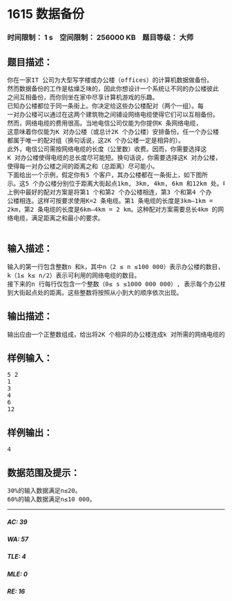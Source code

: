 # 1615 数据备份   
### 时间限制： 1 s&nbsp;&nbsp;&nbsp;&nbsp;空间限制： 256000 KB&nbsp;&nbsp;&nbsp;&nbsp;题目等级： 大师  
## 题目描述：  

<pre>
你在一家IT 公司为大型写字楼或办公楼（offices）的计算机数据做备份。  
然而数据备份的工作是枯燥乏味的，因此你想设计一个系统让不同的办公楼彼此  
之间互相备份，而你则坐在家中尽享计算机游戏的乐趣。  
已知办公楼都位于同一条街上。你决定给这些办公楼配对（两个一组）。每  
一对办公楼可以通过在这两个建筑物之间铺设网络电缆使得它们可以互相备份。  
然而，网络电缆的费用很高。当地电信公司仅能为你提供K 条网络电缆，  
这意味着你仅能为K 对办公楼（或总计2K 个办公楼）安排备份。任一个办公楼  
都属于唯一的配对组（换句话说，这2K 个办公楼一定是相异的）。  
此外，电信公司需按网络电缆的长度（公里数）收费。因而，你需要选择这  
K 对办公楼使得电缆的总长度尽可能短。换句话说，你需要选择这K 对办公楼，  
使得每一对办公楼之间的距离之和（总距离）尽可能小。  
下面给出一个示例，假定你有5 个客户，其办公楼都在一条街上，如下图所  
示。这5 个办公楼分别位于距离大街起点1km, 3km, 4km, 6km 和12km 处。电信  
上例中最好的配对方案是将第1 个和第2 个办公楼相连，第3 个和第4 个办  
公楼相连。这样可按要求使用K=2 条电缆。第1 条电缆的长度是3km―1km =  
2km，第2 条电缆的长度是6km―4km = 2 km。这种配对方案需要总长4km 的网  
络电缆，满足距离之和最小的要求。

</pre>
  
  
## 输入描述：  

<pre>
输入的第一行包含整数n 和k，其中n（2 ≤ n ≤100 000）表示办公楼的数目，  
k（1≤ k≤ n/2）表示可利用的网络电缆的数目。  
接下来的n 行每行仅包含一个整数（0≤ s ≤1000 000 000）, 表示每个办公楼  
到大街起点处的距离。这些整数将按照从小到大的顺序依次出现。
</pre>
  
  
## 输出描述：  

<pre>
输出应由一个正整数组成，给出将2K 个相异的办公楼连成k 对所需的网络电缆的最小总长度。
</pre>
  
  
## 样例输入：  

<pre>
5 2  
1   
3   
4   
6  
12
</pre>
  
  
## 样例输出：  

<pre>
4
</pre>
  
  
## 数据范围及提示：  

<pre>
30%的输入数据满足n≤20。  
60%的输入数据满足n≤10 000。
</pre>
  
  
***  

##### AC: 39  
##### WA: 57  
##### TLE: 4  
##### MLE: 0  
##### RE: 16  
